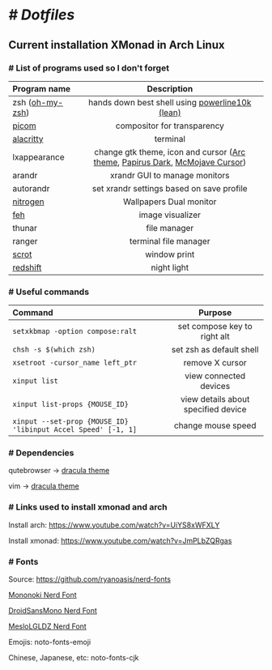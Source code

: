 # <i># Dotfiles</i>
## Current installation XMonad in Arch Linux

### # List of programs used so I don't forget
| Program name | Description |
| :------------- | :----------: |
| zsh ([oh-my-zsh](https://ohmyz.sh/)) | hands down best shell using [powerline10k (lean)](https://github.com/romkatv/powerlevel10k) |
| [picom](https://wiki.archlinux.org/index.php/Picom) | compositor for transparency |
| [alacritty](https://github.com/alacritty/alacritty) | terminal |
| lxappearance | change gtk theme, icon and cursor ([Arc theme](https://wiki.archlinux.org/index.php/GTK#Themes), [Papirus Dark](https://github.com/PapirusDevelopmentTeam/papirus-icon-theme#installation), [McMojave Cursor](https://www.gnome-look.org/p/1355701/)) |
| arandr | xrandr GUI to manage monitors |
| autorandr | set xrandr settings based on save profile |
| [nitrogen](https://wiki.archlinux.org/index.php/Nitrogen) | Wallpapers Dual monitor |
| [feh](https://wiki.archlinux.org/index.php/Feh) | image visualizer |
| thunar | file manager |
| ranger | terminal file manager |
| [scrot](https://wiki.archlinux.org/index.php/Screen_capture#scrot) | window print |
| [redshift](https://wiki.archlinux.org/index.php/Redshift) | night light |

### # Useful commands
| Command | Purpose |
| :------------- | :----------: |
| `setxkbmap -option compose:ralt` | set compose key to right alt |
| `chsh -s $(which zsh)` | set zsh as default shell |
| `xsetroot -cursor_name left_ptr` | remove X cursor |
| `xinput list` | view connected devices |
| `xinput list-props {MOUSE_ID}` | view details about specified device |
| `xinput --set-prop {MOUSE_ID} 'libinput Accel Speed' [-1, 1]` | change mouse speed |

### # Dependencies

qutebrowser -> [dracula theme](https://draculatheme.com/qutebrowser/)

vim -> [dracula theme](https://draculatheme.com/vim)

### # Links used to install xmonad and arch
Install arch: https://www.youtube.com/watch?v=UiYS8xWFXLY

Install xmonad: https://www.youtube.com/watch?v=JmPLbZQRgas

### # Fonts
Source: https://github.com/ryanoasis/nerd-fonts

[Mononoki Nerd Font](https://aur.archlinux.org/packages/nerd-fonts-mononoki/)

[DroidSansMono Nerd Font](https://aur.archlinux.org/packages/nerd-fonts-droid-sans-mono/)

[MesloLGLDZ Nerd Font](https://aur.archlinux.org/packages/nerd-fonts-meslo/)

Emojis: noto-fonts-emoji

Chinese, Japanese, etc: noto-fonts-cjk

